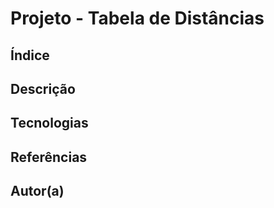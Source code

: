 # Projeto - Tabela de Distâncias

## Índice 

## Descrição 

## Tecnologias 

## Referências 

## Autor(a)